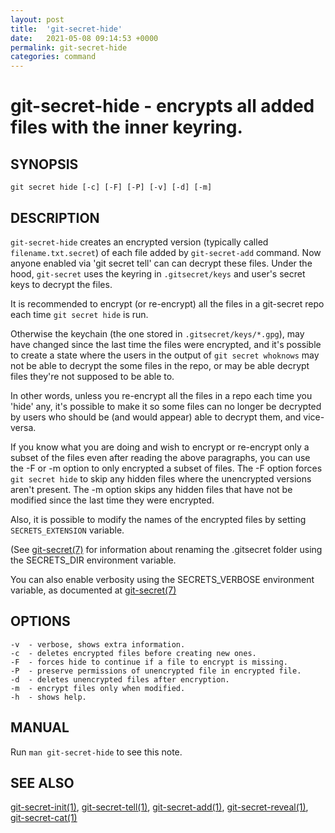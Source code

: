 ```yaml
---
layout: post
title:  'git-secret-hide'
date:   2021-05-08 09:14:53 +0000
permalink: git-secret-hide
categories: command
---
```

git-secret-hide - encrypts all added files with the inner keyring.
==================================================================

## SYNOPSIS

    git secret hide [-c] [-F] [-P] [-v] [-d] [-m]


## DESCRIPTION
`git-secret-hide` creates an encrypted version (typically called `filename.txt.secret`) 
of each file added by `git-secret-add` command. 
Now anyone enabled via 'git secret tell' can can decrypt these files. Under the hood,
`git-secret` uses the keyring in `.gitsecret/keys` and user's secret keys to decrypt the files.

It is recommended to encrypt (or re-encrypt) all the files in a git-secret repo each 
time `git secret hide` is run.

Otherwise the keychain (the one stored in `.gitsecret/keys/*.gpg`),
may have changed since the last time the files were encrypted, and it's possible 
to create a state where the users in the output of `git secret whoknows` 
may not be able to decrypt the some files in the repo, or may be able decrypt files 
they're not supposed to be able to.

In other words, unless you re-encrypt all the files in a repo each time you 'hide' any, 
it's possible to make it so some files can no longer be decrypted by users who should be 
(and would appear) able to decrypt them, and vice-versa.

If you know what you are doing and wish to encrypt or re-encrypt only a subset of the files 
even after reading the above paragraphs, you can use the -F or -m option to only encrypted 
a subset of files. The -F option forces `git secret hide` to skip any hidden files 
where the unencrypted versions aren't present. The -m option skips any hidden files that have 
not be modified since the last time they were encrypted. 

Also, it is possible to modify the names of the encrypted files by setting `SECRETS_EXTENSION` variable.

(See [git-secret(7)](http://git-secret.io/git-secret) for information about renaming the .gitsecret
folder using the SECRETS_DIR environment variable.

You can also enable verbosity using the SECRETS_VERBOSE environment variable,
as documented at [git-secret(7)](http://git-secret.io/)


## OPTIONS

    -v  - verbose, shows extra information.
    -c  - deletes encrypted files before creating new ones.
    -F  - forces hide to continue if a file to encrypt is missing.
    -P  - preserve permissions of unencrypted file in encrypted file.
    -d  - deletes unencrypted files after encryption.
    -m  - encrypt files only when modified.
    -h  - shows help.

## MANUAL

Run `man git-secret-hide` to see this note.


## SEE ALSO

[git-secret-init(1)](http://git-secret.io/git-secret-init), [git-secret-tell(1)](http://git-secret.io/git-secret-tell), 
[git-secret-add(1)](http://git-secret.io/git-secret-add), [git-secret-reveal(1)](http://git-secret.io/git-secret-reveal),  
[git-secret-cat(1)](http://git-secret.io/git-secret-cat)
